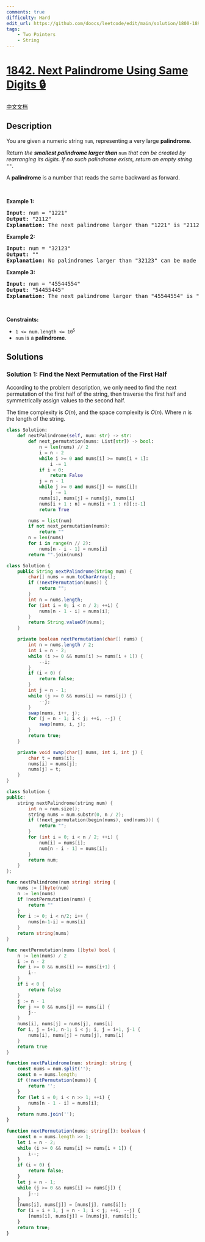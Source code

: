 ```yaml
---
comments: true
difficulty: Hard
edit_url: https://github.com/doocs/leetcode/edit/main/solution/1800-1899/1842.Next%20Palindrome%20Using%20Same%20Digits/README_EN.md
tags:
    - Two Pointers
    - String
---
```


<!-- problem:start -->

# [1842. Next Palindrome Using Same Digits 🔒](https://leetcode.com/problems/next-palindrome-using-same-digits)

[中文文档](/solution/1800-1899/1842.Next%20Palindrome%20Using%20Same%20Digits/README.md)

## Description

<p>You are given a numeric string <code>num</code>, representing a very large <strong>palindrome</strong>.</p>

<p>Return<em> the <strong>smallest palindrome larger than </strong></em><code>num</code><em> that can be created by rearranging its digits. If no such palindrome exists, return an empty string </em><code>&quot;&quot;</code>.</p>

<p>A <strong>palindrome</strong> is a number that reads the same backward as forward.</p>

<p>&nbsp;</p>
<p><strong class="example">Example 1:</strong></p>

<pre>
<strong>Input:</strong> num = &quot;1221&quot;
<strong>Output:</strong> &quot;2112&quot;
<strong>Explanation:</strong>&nbsp;The next palindrome larger than &quot;1221&quot; is &quot;2112&quot;.
</pre>

<p><strong class="example">Example 2:</strong></p>

<pre>
<strong>Input:</strong> num = &quot;32123&quot;
<strong>Output:</strong> &quot;&quot;
<strong>Explanation:</strong>&nbsp;No palindromes larger than &quot;32123&quot; can be made by rearranging the digits.
</pre>

<p><strong class="example">Example 3:</strong></p>

<pre>
<strong>Input:</strong> num = &quot;45544554&quot;
<strong>Output:</strong> &quot;54455445&quot;
<strong>Explanation:</strong> The next palindrome larger than &quot;45544554&quot; is &quot;54455445&quot;.
</pre>

<p>&nbsp;</p>
<p><strong>Constraints:</strong></p>

<ul>
	<li><code>1 &lt;= num.length &lt;= 10<sup>5</sup></code></li>
	<li><code>num</code> is a <strong>palindrome</strong>.</li>
</ul>

## Solutions

<!-- solution:start -->

### Solution 1: Find the Next Permutation of the First Half

According to the problem description, we only need to find the next permutation of the first half of the string, then traverse the first half and symmetrically assign values to the second half.

The time complexity is $O(n)$, and the space complexity is $O(n)$. Where $n$ is the length of the string.

<!-- tabs:start -->

```python
class Solution:
    def nextPalindrome(self, num: str) -> str:
        def next_permutation(nums: List[str]) -> bool:
            n = len(nums) // 2
            i = n - 2
            while i >= 0 and nums[i] >= nums[i + 1]:
                i -= 1
            if i < 0:
                return False
            j = n - 1
            while j >= 0 and nums[j] <= nums[i]:
                j -= 1
            nums[i], nums[j] = nums[j], nums[i]
            nums[i + 1 : n] = nums[i + 1 : n][::-1]
            return True

        nums = list(num)
        if not next_permutation(nums):
            return ""
        n = len(nums)
        for i in range(n // 2):
            nums[n - i - 1] = nums[i]
        return "".join(nums)
```

```java
class Solution {
    public String nextPalindrome(String num) {
        char[] nums = num.toCharArray();
        if (!nextPermutation(nums)) {
            return "";
        }
        int n = nums.length;
        for (int i = 0; i < n / 2; ++i) {
            nums[n - 1 - i] = nums[i];
        }
        return String.valueOf(nums);
    }

    private boolean nextPermutation(char[] nums) {
        int n = nums.length / 2;
        int i = n - 2;
        while (i >= 0 && nums[i] >= nums[i + 1]) {
            --i;
        }
        if (i < 0) {
            return false;
        }
        int j = n - 1;
        while (j >= 0 && nums[i] >= nums[j]) {
            --j;
        }
        swap(nums, i++, j);
        for (j = n - 1; i < j; ++i, --j) {
            swap(nums, i, j);
        }
        return true;
    }

    private void swap(char[] nums, int i, int j) {
        char t = nums[i];
        nums[i] = nums[j];
        nums[j] = t;
    }
}
```

```cpp
class Solution {
public:
    string nextPalindrome(string num) {
        int n = num.size();
        string nums = num.substr(0, n / 2);
        if (!next_permutation(begin(nums), end(nums))) {
            return "";
        }
        for (int i = 0; i < n / 2; ++i) {
            num[i] = nums[i];
            num[n - i - 1] = nums[i];
        }
        return num;
    }
};
```

```go
func nextPalindrome(num string) string {
	nums := []byte(num)
	n := len(nums)
	if !nextPermutation(nums) {
		return ""
	}
	for i := 0; i < n/2; i++ {
		nums[n-1-i] = nums[i]
	}
	return string(nums)
}

func nextPermutation(nums []byte) bool {
	n := len(nums) / 2
	i := n - 2
	for i >= 0 && nums[i] >= nums[i+1] {
		i--
	}
	if i < 0 {
		return false
	}
	j := n - 1
	for j >= 0 && nums[j] <= nums[i] {
		j--
	}
	nums[i], nums[j] = nums[j], nums[i]
	for i, j = i+1, n-1; i < j; i, j = i+1, j-1 {
		nums[i], nums[j] = nums[j], nums[i]
	}
	return true
}
```

```ts
function nextPalindrome(num: string): string {
    const nums = num.split('');
    const n = nums.length;
    if (!nextPermutation(nums)) {
        return '';
    }
    for (let i = 0; i < n >> 1; ++i) {
        nums[n - 1 - i] = nums[i];
    }
    return nums.join('');
}

function nextPermutation(nums: string[]): boolean {
    const n = nums.length >> 1;
    let i = n - 2;
    while (i >= 0 && nums[i] >= nums[i + 1]) {
        i--;
    }
    if (i < 0) {
        return false;
    }
    let j = n - 1;
    while (j >= 0 && nums[i] >= nums[j]) {
        j--;
    }
    [nums[i], nums[j]] = [nums[j], nums[i]];
    for (i = i + 1, j = n - 1; i < j; ++i, --j) {
        [nums[i], nums[j]] = [nums[j], nums[i]];
    }
    return true;
}
```

<!-- tabs:end -->

<!-- solution:end -->

<!-- problem:end -->
